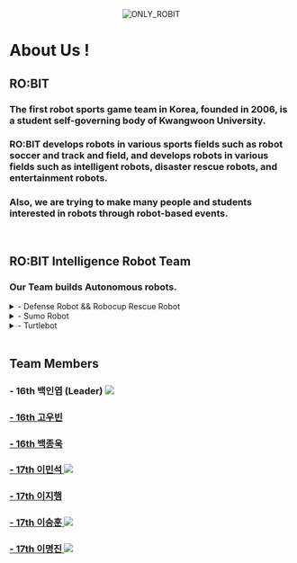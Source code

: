 <div align="center">
  <img src="https://github.com/RO-BIT-Intelligence-Robot-Team/.github/assets/66550892/72231510-433c-4d79-bad0-5860bae5eadc" alt="ONLY_ROBIT" />
</div>

# About Us !

## RO:BIT

### The first robot sports game team in Korea, founded in 2006, is a student self-governing body of Kwangwoon University.

### RO:BIT develops robots in various sports fields such as robot soccer and track and field, and develops robots in various fields such as intelligent robots, disaster rescue robots, and entertainment robots.

### Also, we are trying to make many people and students interested in robots through robot-based events.

<br>

## RO:BIT Intelligence Robot Team

### Our Team builds Autonomous robots.

<details>
  <summary> - Defense Robot && Robocup Rescue Robot </summary>
    <div align="center">
    </div>
</details>
<details>
  <summary> - Sumo Robot </summary>
    <div align="center">
    </div>
</details>
<details>
  <summary> - Turtlebot </summary>
    <div align="center">
    </div>
</details>

<br>

## Team Members

### - 16th 백인엽 (Leader) <a href="https://github.com/INYUP-BAEK"><img src="https://img.shields.io/badge/GitHub-gray?style=flat&logo=github&logoColor=white"/>

### - 16th 고우빈

### - 16th 백종욱

### - 17th 이민석 <a href="https://github.com/minseokle"><img src="https://img.shields.io/badge/GitHub-gray?style=flat&logo=github&logoColor=white"/>

### - 17th 이지행

### - 17th 이승훈 <a href="https://github.com/Leeseunghun03"><img src="https://img.shields.io/badge/GitHub-gray?style=flat&logo=github&logoColor=white"/>

### - 17th 이명진 <a href="https://github.com/mjlee111"><img src="https://img.shields.io/badge/GitHub-gray?style=flat&logo=github&logoColor=white"/>
